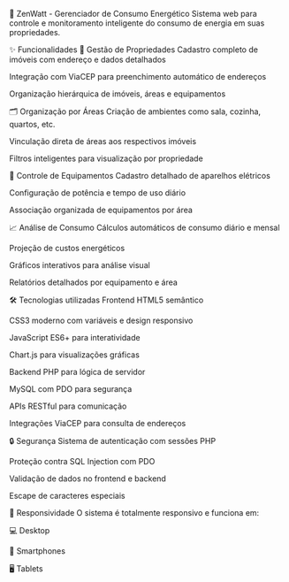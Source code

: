 🔋 ZenWatt - Gerenciador de Consumo Energético
Sistema web para controle e monitoramento inteligente do consumo de energia em suas propriedades.

✨ Funcionalidades
🏡 Gestão de Propriedades
Cadastro completo de imóveis com endereço e dados detalhados

Integração com ViaCEP para preenchimento automático de endereços

Organização hierárquica de imóveis, áreas e equipamentos

🗂️ Organização por Áreas
Criação de ambientes como sala, cozinha, quartos, etc.

Vinculação direta de áreas aos respectivos imóveis

Filtros inteligentes para visualização por propriedade

🔌 Controle de Equipamentos
Cadastro detalhado de aparelhos elétricos

Configuração de potência e tempo de uso diário

Associação organizada de equipamentos por área

📈 Análise de Consumo
Cálculos automáticos de consumo diário e mensal

Projeção de custos energéticos

Gráficos interativos para análise visual

Relatórios detalhados por equipamento e área

🛠️ Tecnologias utilizadas 
Frontend
HTML5 semântico

CSS3 moderno com variáveis e design responsivo

JavaScript ES6+ para interatividade

Chart.js para visualizações gráficas

Backend
PHP para lógica de servidor

MySQL com PDO para segurança

APIs RESTful para comunicação

Integrações
ViaCEP para consulta de endereços

🔒 Segurança
Sistema de autenticação com sessões PHP

Proteção contra SQL Injection com PDO

Validação de dados no frontend e backend

Escape de caracteres especiais

📱 Responsividade
O sistema é totalmente responsivo e funciona em:

💻 Desktop

📱 Smartphones

🖥️ Tablets
